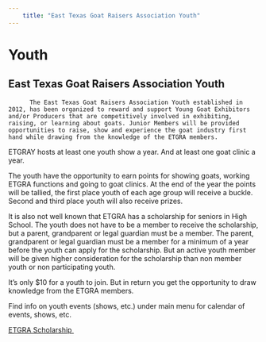 ```yaml
---
    title: "East Texas Goat Raisers Association Youth"
---
```



# Youth

## East Texas Goat Raisers Association Youth

          The East Texas Goat Raisers Association Youth established in 2012, has been organized to reward and support Young Goat Exhibitors and/or Producers that are competitively involved in exhibiting, raising, or learning about goats. Junior Members will be provided opportunities to raise, show and experience the goat industry first hand while drawing from the knowledge of the ETGRA members.

ETGRAY hosts at least one youth show a year. And at least one goat clinic a year.

The youth have the opportunity to earn points for showing goats, working ETGRA functions and going to goat clinics. At the end of the year the points will be tallied, the first place youth of each age group will receive a buckle. Second and third place youth will also receive prizes.

It is also not well known that ETGRA has a scholarship for seniors in High School. The youth does not have to be a member to receive the scholarship, but a parent, grandparent or legal guardian must be a member. The parent, grandparent or legal guardian must be a member for a minimum of a year  before the youth can apply for the scholarship. But an active youth member will be given higher consideration for the scholarship than non member youth or non participating youth.

It’s only $10 for a youth to join. But in return you get the opportunity to draw knowledge from the ETGRA members.

Find info on youth events (shows, etc.) under main menu for calendar of events, shows, etc.

[ETGRA Scholarship ](/assets/Scholarship.pdf)